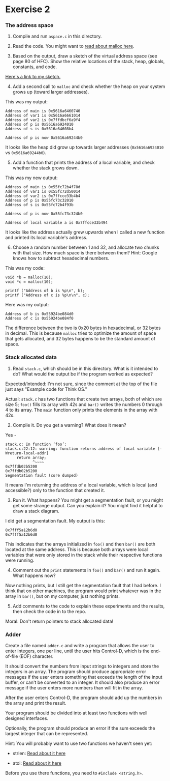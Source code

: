 # Exercise 2

### The address space

1. Compile and run `aspace.c` in this directory.

2. Read the code.  You might want to [read about malloc here](https://www.tutorialspoint.com/c_standard_library/c_function_malloc.htm).

3. Based on the output, draw a sketch of the virtual address space (see page 80 of HFC).  Show the relative locations of the stack, heap, globals, constants, and code.

[Here's a link to my sketch.](https://github.com/YehEmily/ExercisesInC/blob/master/exercises/ex02/diagram.jpg)

4. Add a second call to `malloc` and check whether the heap on your system grows up (toward larger addresses).

This was my output:

```
Address of main is 0x5616a6460740
Address of var1 is 0x5616a6661014
Address of var2 is 0x7ffdbcf6a9f4
Address of p is 0x5616a6924010
Address of s is 0x5616a64608b4

Address of p is now 0x5616a69244b0
```

It looks like the heap did grow up towards larger addresses (`0x5616a6924010` vs `0x5616a69244b0`).

5. Add a function that prints the address of a local variable, and check whether the stack grows down.

This was my new output:

```
Address of main is 0x55fc72b4f78d
Address of var1 is 0x55fc72d50014
Address of var2 is 0x7ffcce33b4b4
Address of p is 0x55fc73c32010
Address of s is 0x55fc72b4f93b

Address of p is now 0x55fc73c324b0

Address of local variable a is 0x7ffcce33b494
```

It looks like the address actually grew upwards when I called a new function and printed its local variable's address.

6. Choose a random number between 1 and 32, and allocate two chunks with that size.
How much space is there between them?  Hint: Google knows how to subtract hexadecimal numbers.

This was my code:

```
void *b = malloc(10);
void *c = malloc(10);

printf ("Address of b is %p\n", b);
printf ("Address of c is %p\n\n", c);
```

Here was my output:

```
Address of b is 0x55924be084d0
Address of c is 0x55924be084f0
```

The difference between the two is 0x20 bytes in hexadecimal, or 32 bytes in decimal. This is because `malloc` tries to optimize the amount of space that gets allocated, and 32 bytes happens to be the standard amount of space.

### Stack allocated data

1.  Read `stack.c`, which should be in this directory.  What is it
intended to do?  What would the output be if the program worked as
expected?

Expected/Intended: I'm not sure, since the comment at the top of the file just says "Example code for Think OS."

Actual: `stack.c` has two functions that create two arrays, both of which are size 5; `foo()` fills its array with 42s and `bar()` writes the numbers 0 through 4 to its array. The `main` function only prints the elements in the array with 42s.

2.  Compile it.  Do you get a warning?  What does it mean?

Yes - 

```
stack.c: In function ‘foo’:
stack.c:22:12: warning: function returns address of local variable [-Wreturn-local-addr]
     return array;
            ^~~~~
0x7ffdb02b5200
0x7ffdb02b5200
Segmentation fault (core dumped)
```

It means I'm returning the address of a local variable, which is local (and accessible?) only to the function that created it.

3.  Run it.  What happens?  You might get a segmentation fault, or you might get
some strange output.  Can you explain it?  You might find it
helpful to draw a stack diagram.

I did get a segmentation fault.  My output is this:

```
0x7fff5a12b6d0
0x7fff5a12b6d0
```

This indicates that the arrays initialized in `foo()` and then `bar()` are both located at the same address. This is because both arrays were local variables that were only stored in the stack while their respective functions were running.

4.  Comment out the `print` statements in `foo()` and `bar()` and run
it again.  What happens now?

Now nothing prints, but I still get the segmentation fault that I had before. I think that on other machines, the program would print whatever was in the array in `bar()`, but on my computer, just nothing prints.

5.  Add comments to the code to explain these experiments and the results,
then check the code in to the repo.

Moral: Don't return pointers to stack allocated data!

### Adder

Create a file named `adder.c` and write a program that allows the user to enter integers, one per line, until the user hits Control-D, which is the end-of-file (EOF) character.

It should convert the numbers from input strings to integers and store the integers in an array.  The program should produce appropriate error messages if the user enters something that exceeds the length of the input buffer, or can't be converted to an integer.  It should also produce an error message if the user enters more numbers than will fit in the array.

After the user enters Control-D, the program should add up the numbers in the array and print the result.

Your program should be divided into at least two functions with well designed interfaces.

Optionally, the program should produce an error if the sum exceeds the largest integer that can be represented.

Hint: You will probably want to use two functions we haven't seen yet:

* strlen: [Read about it here](https://www.tutorialspoint.com/c_standard_library/c_function_strlen.htm)

* atoi: [Read about it here](https://www.tutorialspoint.com/c_standard_library/c_function_atoi.htm)

Before you use there functions, you need to `#include <string.h>`.
